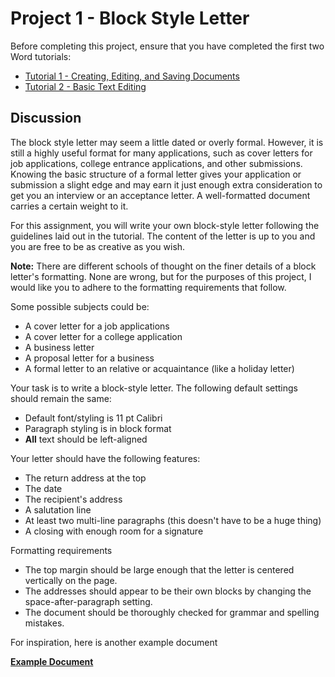 # Project 1 - Block Style Letter

Before completing this project, ensure that you have completed the first two Word tutorials:

* [Tutorial 1 - Creating, Editing, and Saving Documents](tutorial_creating_editing_saving.md)
* [Tutorial 2 - Basic Text Editing](tutorial_basic_text.md)

## Discussion

The block style letter may seem a little dated or overly formal. However, it is still a highly useful format for many applications, such as cover letters for job applications, college entrance applications, and other submissions. Knowing the basic structure of a formal letter gives your application or submission a slight edge and may earn it just enough extra consideration to get you an interview or an acceptance letter. A well-formatted document carries a certain weight to it.

For this assignment, you will write your own block-style letter following the guidelines laid out in the tutorial. The content of the letter is up to you and you are free to be as creative as you wish.

<div class="alert alert-info"><strong>Note:</strong> There are different schools of thought on the finer details of a block letter's formatting. None are wrong, but for the purposes of this project, I would like you to adhere to the formatting requirements that follow.</div>

Some possible subjects could be:

* A cover letter for a job applications
* A cover letter for a college application
* A business letter
* A proposal letter for a business
* A formal letter to an relative or acquaintance (like a holiday letter)

Your task is to write a block-style letter. The following default settings should remain the same:

* Default font/styling is 11 pt Calibri
* Paragraph styling is in block format
* **All** text should be left-aligned

Your letter should have the following features:

* The return address at the top
* The date
* The recipient's address
* A salutation line
* At least two multi-line paragraphs (this doesn't have to be a huge thing)
* A closing with enough room for a signature

Formatting requirements

* The top margin should be large enough that the letter is centered vertically on the page.
* The addresses should appear to be their own blocks by changing the space-after-paragraph setting.
* The document should be thoroughly checked for grammar and spelling mistakes.

For inspiration, here is another example document

[**Example Document**](https://s3.amazonaws.com/lltc-itech/ITECH100/word_project_1.pdf)
